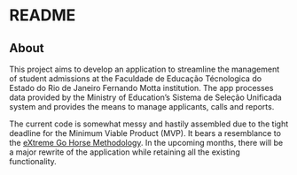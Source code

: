 # README

## About

This project aims to develop an application to streamline the management of student admissions at the Faculdade de Educação Técnologica do Estado do Rio de Janeiro Fernando Motta institution. The app processes data provided by the Ministry of Education’s Sistema de Seleção Unificada system and provides the means to manage applicants, calls and reports.

The current code is somewhat messy and hastily assembled due to the tight deadline for the Minimum Viable Product (MVP). It bears a resemblance to the [eXtreme Go Horse Methodology](https://medium.com/@dekaah/22-axioms-of-the-extreme-go-horse-methodology-xgh-9fa739ab55b4).
In the upcoming months, there will be a major rewrite of the application while retaining all the existing functionality.
